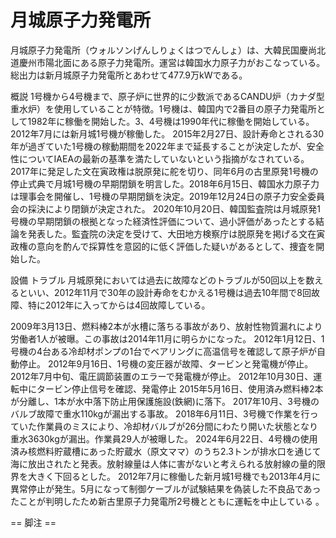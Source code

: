 # 月城原子力発電所

月城原子力発電所（ウォルソンげんしりょくはつでんしょ）は、大韓民国慶尚北道慶州市陽北面にある原子力発電所。運営は韓国水力原子力がおこなっている。総出力は新月城原子力発電所とあわせて477.9万kWである。

概説
1号機から4号機まで、原子炉に世界的に少数派であるCANDU炉（カナダ型重水炉）を使用していることが特徴。1号機は、韓国内で2番目の原子力発電所として1982年に稼働を開始した。3、4号機は1990年代に稼働を開始している。2012年7月には新月城1号機が稼働した。
2015年2月27日、設計寿命とされる30年が過ぎていた1号機の稼動期間を2022年まで延長することが決定したが、安全性についてIAEAの最新の基準を満たしていないという指摘がなされている。2017年に発足した文在寅政権は脱原発に舵を切り、同年6月の古里原発1号機の停止式典で月城1号機の早期閉鎖を明言した。2018年6月15日、韓国水力原子力は理事会を開催し、1号機の早期閉鎖を決定。2019年12月24日の原子力安全委員会の採決により閉鎖が決定された。
2020年10月20日、韓国監査院は月城原発1号機の早期閉鎖の根拠となった経済性評価について、過小評価があったとする結論を発表した。監査院の決定を受けて、大田地方検察庁は脱原発を掲げる文在寅政権の意向を酌んで採算性を意図的に低く評価した疑いがあるとして、捜査を開始した。

設備
トラブル
月城原発においては過去に故障などのトラブルが50回以上を数えるといい、2012年11月で30年の設計寿命をむかえる1号機は過去10年間で8回故障、特に2012年に入ってからは4回故障している。

2009年3月13日、燃料棒2本が水槽に落ちる事故があり、放射性物質漏れにより労働者1人が被曝。この事故は2014年11月に明らかになった。
2012年1月12日、1号機の4台ある冷却材ポンプの1台でベアリングに高温信号を確認して原子炉が自動停止。
2012年9月16日、1号機の変圧器が故障、タービンと発電機が停止。
2012年7月中旬、電圧調節装置のエラーで発電機が停止。
2012年10月30日、運転中にタービン停止信号を確認、発電停止
2015年5月16日、使用済み燃料棒2本が分離し、1本が水中落下防止用保護施設(鉄網)に落下。
2017年10月、3号機のバルブ故障で重水110kgが漏出する事故。
2018年6月11日、3号機で作業を行っていた作業員のミスにより、冷却材バルブが26分間にわたり開いた状態となり重水3630kgが漏出。作業員29人が被曝した。
2024年6月22日、4号機の使用済み核燃料貯蔵槽にあった貯蔵水（原文ママ）のうち2.3トンが排水口を通じて海に放出されたと発表。放射線量は人体に害がないと考えられる放射線の量的限界を大きく下回るとした。
2012年7月に稼働した新月城1号機でも2013年4月に異常停止が発生。5月になって制御ケーブルが試験結果を偽装した不良品であったことが判明したため新古里原子力発電所2号機とともに運転を中止している
。


== 脚注 ==
